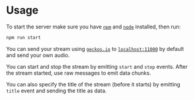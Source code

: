 # Usage

To start the server make sure you have [`npm`](https://www.npmjs.com)
and [`node`](https://nodejs.org) installed, then run:

```sh
npm run start
```

You can send your stream using [`geckos.io`](https://geckosio.github.io)
to [`localhost:11000`](localhost:11000) by default and send your own audio.

You can start and stop the stream by emitting `start` and `stop` events. After
the stream started, use raw messages to emit data chunks.

You can also specify the title of the stream (before it starts) by
emitting `title` event and sending the title as data.
